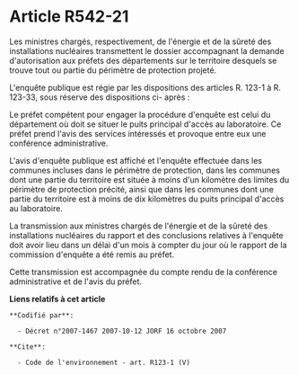 # Article R542-21

Les ministres chargés, respectivement, de l'énergie et de la sûreté des installations nucléaires transmettent le dossier
accompagnant la demande d'autorisation aux préfets des départements sur le territoire desquels se trouve tout ou partie du
périmètre de protection projeté. 

L'enquête publique est régie par les dispositions des articles R. 123-1 à R. 123-33, sous réserve des dispositions ci-
après : 

Le préfet compétent pour engager la procédure d'enquête est celui du département où doit se situer le puits principal d'accès
au laboratoire. Ce préfet prend l'avis des services intéressés et provoque entre eux une conférence administrative. 

L'avis d'enquête publique est affiché et l'enquête effectuée dans les communes incluses dans le périmètre de protection, dans
les communes dont une partie du territoire est située à moins d'un kilomètre des limites du périmètre de protection précité,
ainsi que dans les communes dont une partie du territoire est à moins de dix kilomètres du puits principal d'accès au
laboratoire. 

La transmission aux ministres chargés de l'énergie et de la sûreté des installations nucléaires du rapport et des conclusions
relatives à l'enquête doit avoir lieu dans un délai d'un mois à compter du jour où le rapport de la commission d'enquête a
été remis au préfet. 

Cette transmission est accompagnée du compte rendu de la conférence administrative et de l'avis du préfet.

**Liens relatifs à cet article**

	**Codifié par**:

	  - Décret n°2007-1467 2007-10-12 JORF 16 octobre 2007

	**Cite**:

	  - Code de l'environnement - art. R123-1 (V)
